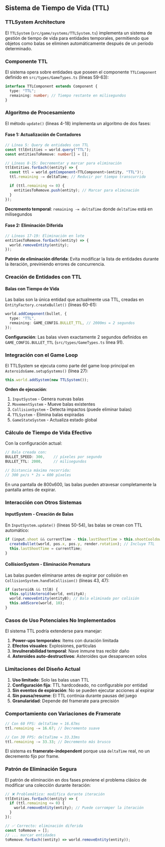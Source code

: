 ## Sistema de Tiempo de Vida (TTL)

### TTLSystem Architecture

El `TTLSystem` (`src/game/systems/TTLSystem.ts`) implementa un sistema de gestión de tiempo de vida para entidades temporales, permitiendo que objetos como balas se eliminen automáticamente después de un período determinado.

### Componente TTL

El sistema opera sobre entidades que poseen el componente `TTLComponent` definido en `src/types/GameTypes.ts` (líneas 59-63):

```typescript
interface TTLComponent extends Component {
  type: "TTL";
  remaining: number; // Tiempo restante en milisegundos
}
```

### Algoritmo de Procesamiento

El método `update()` (líneas 4-18) implementa un algoritmo de dos fases:

#### Fase 1: Actualización de Contadores

```typescript
// Línea 5: Query de entidades con TTL
const ttlEntities = world.query("TTL");
const entitiesToRemove: number[] = [];

// Líneas 8-15: Decrementar y marcar para eliminación
ttlEntities.forEach((entity) => {
  const ttl = world.getComponent<TTLComponent>(entity, "TTL")!;
  ttl.remaining -= deltaTime; // Reducir por tiempo transcurrido

  if (ttl.remaining <= 0) {
    entitiesToRemove.push(entity); // Marcar para eliminación
  }
});
```

**Decremento temporal**: `remaining -= deltaTime` donde `deltaTime` está en milisegundos

#### Fase 2: Eliminación Diferida

```typescript
// Líneas 17-19: Eliminación en lote
entitiesToRemove.forEach((entity) => {
  world.removeEntity(entity);
});
```

**Patrón de eliminación diferida**: Evita modificar la lista de entidades durante la iteración, previniendo errores de concurrencia.

### Creación de Entidades con TTL

#### Balas con Tiempo de Vida

Las balas son la única entidad que actualmente usa TTL, creadas en `EntityFactory.createBullet()` (líneas 60-61):

```typescript
world.addComponent(bullet, {
  type: "TTL",
  remaining: GAME_CONFIG.BULLET_TTL, // 2000ms = 2 segundos
});
```

**Configuración**: Las balas viven exactamente 2 segundos definidos en `GAME_CONFIG.BULLET_TTL` (`src/types/GameTypes.ts` línea 91).

### Integración con el Game Loop

El TTLSystem se ejecuta como parte del game loop principal en `AsteroidsGame.setupSystems()` (línea 27):

```typescript
this.world.addSystem(new TTLSystem());
```

**Orden de ejecución**:

1. `InputSystem` - Genera nuevas balas
2. `MovementSystem` - Mueve balas existentes
3. `CollisionSystem` - Detecta impactos (puede eliminar balas)
4. `TTLSystem` - Elimina balas expiradas
5. `GameStateSystem` - Actualiza estado global

### Cálculo de Tiempo de Vida Efectivo

Con la configuración actual:

```typescript
// Bala creada con:
BULLET_SPEED: 300,    // píxeles por segundo
BULLET_TTL: 2000,     // milisegundos

// Distancia máxima recorrida:
// 300 px/s * 2s = 600 píxeles
```

En una pantalla de 800x600, las balas pueden atravesar completamente la pantalla antes de expirar.

### Interacción con Otros Sistemas

#### InputSystem - Creación de Balas

En `InputSystem.update()` (líneas 50-54), las balas se crean con TTL automático:

```typescript
if (input.shoot && currentTime - this.lastShootTime > this.shootCooldown) {
  createBullet(world, pos.x, pos.y, render.rotation); // Incluye TTL
  this.lastShootTime = currentTime;
}
```

#### CollisionSystem - Eliminación Prematura

Las balas pueden eliminarse antes de expirar por colisión en `CollisionSystem.handleCollision()` (líneas 43, 47):

```typescript
if (asteroidA && ttlB) {
  this.splitAsteroid(world, entityA);
  world.removeEntity(entityB); // Bala eliminada por colisión
  this.addScore(world, 10);
}
```

### Casos de Uso Potenciales No Implementados

El sistema TTL podría extenderse para manejar:

1. **Power-ups temporales**: Items con duración limitada
2. **Efectos visuales**: Explosiones, partículas
3. **Invulnerabilidad temporal**: Nave inmune tras recibir daño
4. **Asteroides auto-destructivos**: Asteroides que desaparecen solos

### Limitaciones del Diseño Actual

1. **Uso limitado**: Solo las balas usan TTL
2. **Configuración fija**: TTL hardcodeado, no configurable por entidad
3. **Sin eventos de expiración**: No se pueden ejecutar acciones al expirar
4. **Sin pausa/resume**: El TTL continúa durante pausas del juego
5. **Granularidad**: Depende del framerate para precisión

### Comportamiento con Variaciones de Framerate

```typescript
// Con 60 FPS: deltaTime ≈ 16.67ms
ttl.remaining -= 16.67; // Decremento suave

// Con 30 FPS: deltaTime ≈ 33.33ms
ttl.remaining -= 33.33; // Decremento más brusco
```

El sistema es **framerate-independent** porque usa `deltaTime` real, no un decremento fijo por frame.

### Patrón de Eliminación Segura

El patrón de eliminación en dos fases previene el problema clásico de modificar una colección durante iteración:

```typescript
// ❌ Problemático: modifica durante iteración
ttlEntities.forEach((entity) => {
  if (ttl.remaining <= 0) {
    world.removeEntity(entity); // Puede corromper la iteración
  }
});

// ✅ Correcto: eliminación diferida
const toRemove = [];
// ... marcar entidades
toRemove.forEach((entity) => world.removeEntity(entity));
```
